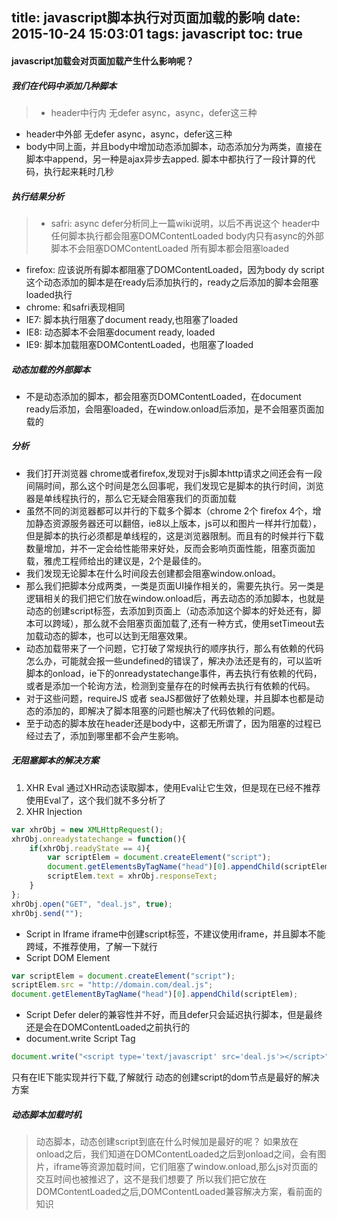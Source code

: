 title: javascript脚本执行对页面加载的影响
date: 2015-10-24 15:03:01
tags: javascript
toc: true
---
#### javascript加载会对页面加载产生什么影响呢？
##### 我们在代码中添加几种脚本
>* header中行内 无defer async，async，defer这三种
* header中外部 无defer async，async，defer这三种
* body中同上面，并且body中增加动态添加脚本，动态添加分为两类，直接在脚本中append，另一种是ajax异步去apped.
脚本中都执行了一段计算的代码，执行起来耗时几秒
<!--more-->
##### 执行结果分析
>* safri:
	async defer分析同上一篇wiki说明，以后不再说这个
	header中任何脚本执行都会阻塞DOMContentLoaded
	body内只有async的外部脚本不会阻塞DOMContentLoaded
	所有脚本都会阻塞loaded
* firefox:
	应该说所有脚本都阻塞了DOMContentLoaded，因为body dy script这个动态添加的脚本是在ready后添加执行的，ready之后添加的脚本会阻塞loaded执行
* chrome:
	和safri表现相同
* IE7:
	脚本执行阻塞了document ready,也阻塞了loaded
* IE8:
	动态脚本不会阻塞document ready, loaded
* IE9:
	脚本加载阻塞DOMContentLoaded，也阻塞了loaded

##### 动态加载的外部脚本
* 不是动态添加的脚本，都会阻塞页DOMContentLoaded，在document ready后添加，会阻塞loaded，在window.onload后添加，是不会阻塞页面加载的

##### 分析
* 我们打开浏览器 chrome或者firefox,发现对于js脚本http请求之间还会有一段间隔时间，那么这个时间是怎么回事呢，我们发现它是脚本的执行时间，浏览器是单线程执行的，那么它无疑会阻塞我们的页面加载
* 虽然不同的浏览器都可以并行的下载多个脚本（chrome 2个 firefox 4个，增加静态资源服务器还可以翻倍，ie8以上版本，js可以和图片一样并行加载），但是脚本的执行必须都是单线程的，这是浏览器限制。而且有的时候并行下载数量增加，并不一定会给性能带来好处，反而会影响页面性能，阻塞页面加载，雅虎工程师给出的建议是，2个是最佳的。
* 我们发现无论脚本在什么时间段去创建都会阻塞window.onload。
* 那么我们把脚本分成两类，一类是页面UI操作相关的，需要先执行。另一类是逻辑相关的我们把它们放在window.onload后，再去动态的添加脚本，也就是动态的创建script标签，去添加到页面上（动态添加这个脚本的好处还有，脚本可以跨域），那么就不会阻塞页面加载了,还有一种方式，使用setTimeout去加载动态的脚本，也可以达到无阻塞效果。
* 动态加载带来了一个问题，它打破了常规执行的顺序执行，那么有依赖的代码怎么办，可能就会报一些undefined的错误了，解决办法还是有的，可以监听脚本的onload，ie下的onreadystatechange事件，再去执行有依赖的代码，或者是添加一个轮询方法，检测到变量存在的时候再去执行有依赖的代码。
* 对于这些问题，requireJS 或者 seaJS都做好了依赖处理，并且脚本也都是动态的添加的，即解决了脚本阻塞的问题也解决了代码依赖的问题。
* 至于动态的脚本放在header还是body中，这都无所谓了，因为阻塞的过程已经过去了，添加到哪里都不会产生影响。

##### 无阻塞脚本的解决方案
1. XHR Eval
通过XHR动态读取脚本，使用Eval让它生效，但是现在已经不推荐使用Eval了，这个我们就不多分析了
2. XHR Injection
```javascript
var xhrObj = new XMLHttpRequest();
xhrObj.onreadystatechange = function(){
    if(xhrObj.readyState == 4){
        var scriptElem = document.createElement("script");
        document.getElementsByTagName("head")[0].appendChild(scriptElem);
        scriptElem.text = xhrObj.responseText;
    }
};
xhrObj.open("GET", "deal.js", true);
xhrObj.send("");
```
* Script in Iframe
	iframe中创建script标签，不建议使用iframe，并且脚本不能跨域，不推荐使用，了解一下就行
* Script DOM Element
```javascript
var scriptElem = document.createElement("script");
scriptElem.src = "http://domain.com/deal.js";
document.getElementByTagName("head")[0].appendChild(scriptElem);
```
* Script Defer
	deler的兼容性并不好，而且defer只会延迟执行脚本，但是最终还是会在DOMContentLoaded之前执行的
* document.write Script Tag
```javascript
document.write("<script type='text/javascript' src='deal.js'></script>");
```
只有在IE下能实现并行下载,了解就行
动态的创建script的dom节点是最好的解决方案

##### 动态脚本加载时机
>动态脚本，动态创建script到底在什么时候加是最好的呢？
如果放在onload之后，我们知道在DOMContentLoaded之后到onload之间，会有图片，iframe等资源加载时间，它们阻塞了window.onload,那么js对页面的交互时间也被推迟了，这不是我们想要了
所以我们把它放在DOMContentLoaded之后,DOMContentLoaded兼容解决方案，看前面的知识
